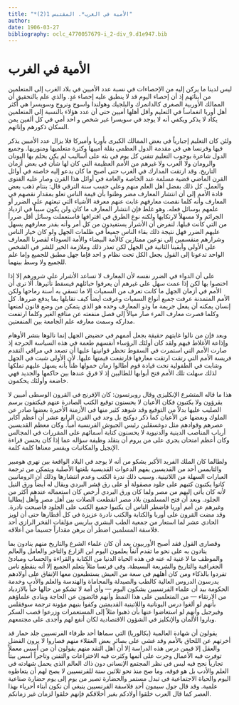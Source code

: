 ```yaml
---
title: "*الأمية في الغرب*. المقتبس 1(2)"
author: 
date: 1906-03-27
bibliography: oclc_4770057679-i_2-div_9.d1e947.bib
---
```




#  الأمية في الغرب 


 ليس لدينا ما يركن إليه من الإحصاءات في نسبة عدد الأميين في بلاد الغرب إلى المتعلمين من أبنائهم إذ أن إحصاء اليوم قد لا ينطبق عليه إحصاء غدٍ. والذي علم بالتحقيق أن الممالك الأوربية الصغرى كالدانمرك والبلجيك وهولندا واسوج ونروج وسويسرا هي أكثر أهل أوربا انغماساً في التعليم وأقل أهلها أميين حتى أن عدد هؤلاء بالنسبة إلى المتعلمين يكاد لا يذكر ويكفي أنه لا يوجد في سويسرا غير شخص و  احد  أمي في كل  ألفين  يمن السكان ذكورهم وإناثهم. 

 ولئن كان التعليم إجبارياً في بعض الممالك الكبرى بأوربا وأميركا فلا يزال عدد الأميين يذكر فيها وفرنسا هي في مقدمة الدول العظمى بقلة أمييها وكثرة متعلميها ومنوريها. وجميع الدول شاعرة بوجوب التعليم تتفنن كل يوم في بثه على أساليب لم يكن يحلم بها اليونان والرومان ولا العرب ولا غيرهم من الأمم العظيمة التي كان لها شأن في بعض أزمان التاريخ. وقد ارتقت المدارك في الغرب حتى أصبح ما كان يدعو إليه خاصته في أوائل القرن الماضي قضية مسلمة عند الخاصة والعامة في أوائل هذا القرن وصار عليه الفتوى والعمل. كل ذلك بفضل أهل العلم منهم وعلى حسب سنة الترقي قال: بنتام ذهب بعض قادة الأمم إلى أن انتشار المعارف مضر وظنوا بأن قيمة الناس تعلو بمقدار نقصهم في المعارف وأنه كلما نقصت معارفهم غابت   عنهم معرفة الأشياء التي تبعثهم على الضرر أو علمهم بوسائل فعله. وهو غلط فإن انتشار المعارف ما كان ولن يكون سبباً في ازدياد الجرائم ولا مسهلاً لارتكابها ولكنه نوع الطرق في اقترافها فاستعملت وسائل أقل ضرراً من التي كانت قبلها. لنفرض أن الأشرار يستفيدون من كل أمر وأنه بقدر معارفهم يسهل عليهم الضرر فهل نتيجة ذلك بقاء الناس جميعاً في ظلمات الجهل ولو كان خيار الناس وشرارهم منقسمين إلى نوعين ممتازين كالأمة البيضاء والأمة السوداء لقصرنا المعارف على الأولى وأبقينا الثانية في الجهل لكن تعذر ذلك وملازمة الخير للشر في الشخص الواحد تدعونا إلى القول بجعل الكل تحت نظام و  احد  فإما جهل مطبق للجميع وإما علم للجميع ولا وسط بينهما. 

 على أن الدواء في الضرر نفسه لأن المعارف لا تساعد الأشرار على شرورهم إلا إذا اختصوا بها لكن إذا عمت سهل على غيرهم أن يعرفوا حبائلهم فيسقط تأثيرها. ألا ترى أن   الأمم في أزمان الجهل ما كانت تعرف من السميات إلا ما تسقي به أسنة رماحها ولكن الأمم المتمدنة عرفت جميع أنواع السميات وعرفت أيضاً كيف تقابلها بما يدفع ضررها. كل إنسان يمكنه أن يفعل جريمة ما وذو المعارف وحده هو الذي يتمكن من وضع قانون لمنعها وكلما قصرت معارف المرء صار ميالاً إلى فصل منفعته عن منافع الغير وكلما ارتفعت مداركه وسمت معارفه علم الجامعة بين المنفعتين. 

 وبعد فإن من نالوا غايتهم حقيقة بجعل أممهم في حضيض الجهل إنما نالوها بنشر الأوهام وإذاعة الأغلاط فيهم ولقد كان أولئك الرؤساء أنفسهم طعمة في هذه السياسة الحرجة إذ صارت الأمم التي استمرت في السقوط تحظر قوانينها عليها أن تصعد في مراقي التقدم فريسة الأمم التي   رتقت  ارتقت  معارفها فارتفعت قيمتها عليها. لأن الأولى شبت في الجهل وشابت في الطفولية تحت قيادة قوم أطالوا زمان خمولها ظناً بأنه يسهل عليهم تملكها لذلك سهلت تلك الأمم فتح أبوابها للطالبين إذ لا فرق عندها بين حاكمها والجديد فهي خاضعة وأولئك يحكمون. 

 هذا ما قاله المتشرع الإنكليزي وقال روبرتسون: كان الإفرنج في القرون الوسطى أميين لا يقرؤون ولا يكتبون فكان الأعيان لا يحسنون توقيع الكتب الصادرة عنهم فيكتفون برسم الصليب عليها بدلاً من التوقيع وقد شوهد كثير منها في الأزمنة الأخيرة بعضها صادر عن الملوك وبعضها عن الأعيان كما ذكر دوكنج بل وجد في القرن الرابع  عشر  أن أعظم أكابر عصرهم وقوادهم مثل دوغسقلين رئيس الجيوش الفرنسية أمياً. وكان معظم القديسين أرباب المناصب الدينية والدنيوية لا يحسنون كتابة أسمائهم على المقررات في المجالس وكان أعظم امتحان يجري على من يروم أن يتقلد وظيفة سؤاله عما إذا كان يحسن قراءة الإنجيل والمكاتبات ويفسر معناها كلمة كلمة. 

 ولطالما كان الملك الفريد الأكبر يشكو من أنه لا يوجد في البلاد الواقعة بين نهري هومبير والتايمس  أحد  من القديسين يفهم الدعوات القديسية بلغتها الأصلية ويتمكن من ترجمة العبارات السهلة من اللاتينية. وسبب ذلك ندرة الكتب وعدم انتشارها وذلك أن الرومانيين كانوا يكتبون كتبهم على جلود مصقولة أو على رق قشر البردي ويقال له أيضاً ورق النيل لأنه كان يأتي إليهم من مصر ولما كان ورق البردي أرخص كان استعماله عندهم أكثر من   الجلود. وبعد أن فتح المسلمون بلاد مصر انقطعت الصلات بين   أهل مصر وأهل إيطاليا وغيرهم عن أمم أوربا فاضطر الناس أن يكتبوا جميع الكتب على الجلود فأصبحت نادرة. وقد مضت القرون على أوربا والكتابة والكتب نادرة عزيزة في كل أقطارها حتى أن لويز الحادي  عشر  لما استعار من جمعية الطب البشري بباريس مؤلفات الفخر الرازي  أحد  فلاسفة المسلمين اضطر أن يرهن مقداراً جسيماً من أعلاقه. 

 وقصارى القول فقد أصبح الأوربيون بعد أن كان علماء الشرع والتاريخ منهم ينادون بما ينادون به على نحو ما تقدم آنفاً يعلمون اليوم ابن الزارع والتاجر والعامل والعالم والموظف ما لا غنية له عنه في هذه الحياة الدنيا من الكتابة والقراءة والحساب ومبادئ الجغرافية والتاريخ والشريعة البسيطة. وفي فرنسا مثلاً يتعلم الجميع إلا أنه ينقطع ناس تفردوا بالذكاء ومن كان أهلهم في سعة من العيش يستطيعون معها الإنفاق على أولادهم يدرسون الدروس العالية كالطب والصيدلة والمحاماة والهندسة والعلم والأدب وخدمة الحكومة بيد أن علماء الفرنسيين يشكون اليوم — وأي أمة لا تشكو من حالها حباً بالازدياد من الارتقاء — من المتعلمين على هذا النمط وأنهم فائضون عن الحاجة وينادي علماؤهم بأنهم لو ألغوا درس اليونانية واللاتينية القديمتين وكفوا بنيهم مؤونة ترجمة سوفقلس وفيرجيل وأنهم لو استعاضوا عنها بأن ذهبوا مثلاً إلى المستعمرات وزرعوا قصب السكر وباروا الألمان والإنكليز في الشؤون الاقتصادية لكان أنفع لهم وأجدى على مجتمعهم. 

 يقولون أن شهادة العالمية (بكالوريا) التي سماها  أحد  ظرفاء الفرنسيين جلد حمار قد أخرتهم عن اللحاق بالأمم وقد غشي على بصائر بعض العقلاء منهم فصاروا لا يرون الفضل والعقل إلا فيمن درس هذه الدراسة إلا أن   أهل النقد منهم يقولون أن من أسس معملاً توفرت فيه الأعمال وجرت على أتمها وكثرت فيه الاختراعات والتفنن وتاجراً أسس بيتاً تجارياً نجح فيه ليس في نظر المجتمع الإنساني دون ذاك العالم الذي يحمل شهادته في العلم والأدب بل هو فوقه. وما صح منذ نحو  ثلاثين  سنة للفرنسيين لا يصح لهم أن يتعاطوه اليوم والحياة الاجتماعية في تبدل مستمر والحضارة تصير من يوم إلى يوم حضارة صناعية علمية. وقد قال جول سيمون  أحد  فلاسفة الفرنسيين ينبغي أن نكون أبناء أحرياء بهذا العصر كما قال العرب خلقوا أولادكم بغير أخلاقكم فإنهم خلقوا لزمان غير   زمانكم. 
